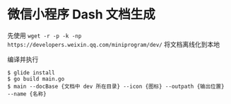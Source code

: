 微信小程序 Dash 文档生成
===

先使用 `wget -r -p -k -np https://developers.weixin.qq.com/miniprogram/dev/` 将文档离线化到本地

编译并执行
```shell
$ glide install
$ go build main.go
$ main --docBase {文档中 dev 所在目录} --icon {图标} --outpath {输出位置} --name {名称}
```

